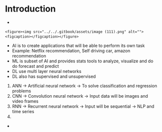 # Introduction

*

    <figure><img src="../../.gitbook/assets/image (111).png" alt=""><figcaption></figcaption></figure>
* AI is to create applications that will be able to perform its own task
* Example: Netflix recommendation, Self driving car, amazon recommendation
* ML is subset of AI and provides stats tools to analyze, visualize and do do forecast and predict
* DL use multi layer neural networks
* DL also has supervised and unsupervised

1. ANN -> Artificial neural network -> To solve classification and regression problems
2. CNN -> Convolution neural network -> Input data will be images and video frames&#x20;
3. RNN -> Recurrent neural network -> Input will be sequential -> NLP and time series
4.

*
